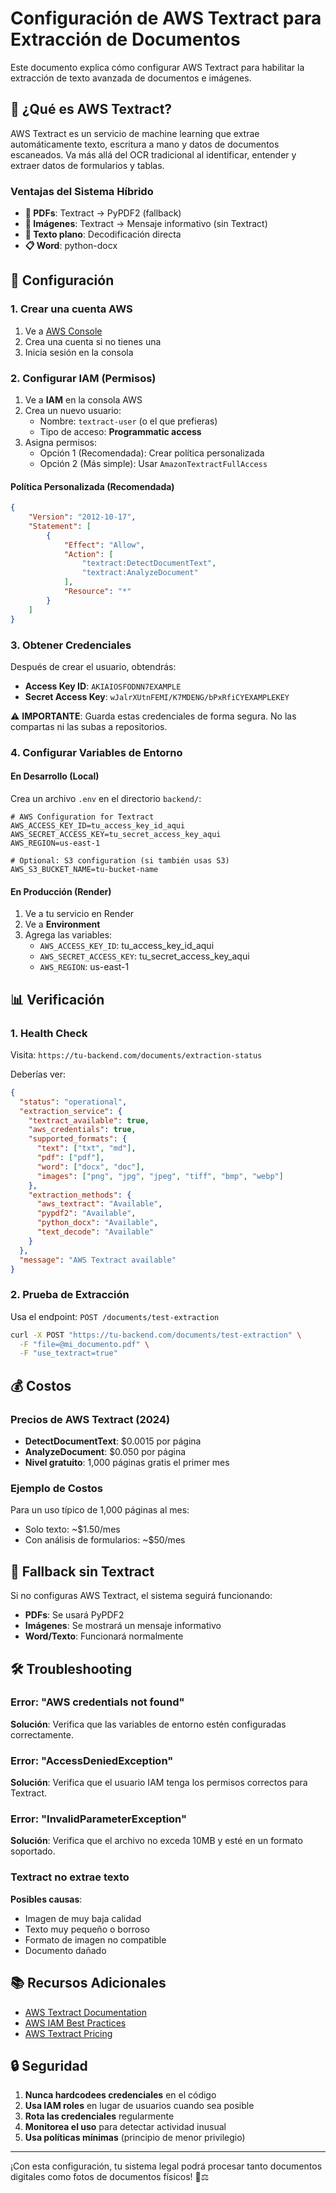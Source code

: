 # Configuración de AWS Textract para Extracción de Documentos

Este documento explica cómo configurar AWS Textract para habilitar la extracción de texto avanzada de documentos e imágenes.

## 🚀 ¿Qué es AWS Textract?

AWS Textract es un servicio de machine learning que extrae automáticamente texto, escritura a mano y datos de documentos escaneados. Va más allá del OCR tradicional al identificar, entender y extraer datos de formularios y tablas.

### Ventajas del Sistema Híbrido

- **📄 PDFs**: Textract → PyPDF2 (fallback)
- **📸 Imágenes**: Textract → Mensaje informativo (sin Textract)
- **📝 Texto plano**: Decodificación directa
- **📋 Word**: python-docx

## 🔧 Configuración

### 1. Crear una cuenta AWS

1. Ve a [AWS Console](https://aws.amazon.com/console/)
2. Crea una cuenta si no tienes una
3. Inicia sesión en la consola

### 2. Configurar IAM (Permisos)

1. Ve a **IAM** en la consola AWS
2. Crea un nuevo usuario:
   - Nombre: `textract-user` (o el que prefieras)
   - Tipo de acceso: **Programmatic access**
3. Asigna permisos:
   - Opción 1 (Recomendada): Crear política personalizada
   - Opción 2 (Más simple): Usar `AmazonTextractFullAccess`

#### Política Personalizada (Recomendada)

```json
{
    "Version": "2012-10-17",
    "Statement": [
        {
            "Effect": "Allow",
            "Action": [
                "textract:DetectDocumentText",
                "textract:AnalyzeDocument"
            ],
            "Resource": "*"
        }
    ]
}
```

### 3. Obtener Credenciales

Después de crear el usuario, obtendrás:
- **Access Key ID**: `AKIAIOSFODNN7EXAMPLE`
- **Secret Access Key**: `wJalrXUtnFEMI/K7MDENG/bPxRfiCYEXAMPLEKEY`

⚠️ **IMPORTANTE**: Guarda estas credenciales de forma segura. No las compartas ni las subas a repositorios.

### 4. Configurar Variables de Entorno

#### En Desarrollo (Local)

Crea un archivo `.env` en el directorio `backend/`:

```env
# AWS Configuration for Textract
AWS_ACCESS_KEY_ID=tu_access_key_id_aqui
AWS_SECRET_ACCESS_KEY=tu_secret_access_key_aqui
AWS_REGION=us-east-1

# Optional: S3 configuration (si también usas S3)
AWS_S3_BUCKET_NAME=tu-bucket-name
```

#### En Producción (Render)

1. Ve a tu servicio en Render
2. Ve a **Environment**
3. Agrega las variables:
   - `AWS_ACCESS_KEY_ID`: tu_access_key_id_aqui
   - `AWS_SECRET_ACCESS_KEY`: tu_secret_access_key_aqui
   - `AWS_REGION`: us-east-1

## 📊 Verificación

### 1. Health Check

Visita: `https://tu-backend.com/documents/extraction-status`

Deberías ver:

```json
{
  "status": "operational",
  "extraction_service": {
    "textract_available": true,
    "aws_credentials": true,
    "supported_formats": {
      "text": ["txt", "md"],
      "pdf": ["pdf"],
      "word": ["docx", "doc"],
      "images": ["png", "jpg", "jpeg", "tiff", "bmp", "webp"]
    },
    "extraction_methods": {
      "aws_textract": "Available",
      "pypdf2": "Available",
      "python_docx": "Available",
      "text_decode": "Available"
    }
  },
  "message": "AWS Textract available"
}
```

### 2. Prueba de Extracción

Usa el endpoint: `POST /documents/test-extraction`

```bash
curl -X POST "https://tu-backend.com/documents/test-extraction" \
  -F "file=@mi_documento.pdf" \
  -F "use_textract=true"
```

## 💰 Costos

### Precios de AWS Textract (2024)

- **DetectDocumentText**: $0.0015 por página
- **AnalyzeDocument**: $0.050 por página
- **Nivel gratuito**: 1,000 páginas gratis el primer mes

### Ejemplo de Costos

Para un uso típico de 1,000 páginas al mes:
- Solo texto: ~$1.50/mes
- Con análisis de formularios: ~$50/mes

## 🔄 Fallback sin Textract

Si no configuras AWS Textract, el sistema seguirá funcionando:

- **PDFs**: Se usará PyPDF2
- **Imágenes**: Se mostrará un mensaje informativo
- **Word/Texto**: Funcionará normalmente

## 🛠️ Troubleshooting

### Error: "AWS credentials not found"

**Solución**: Verifica que las variables de entorno estén configuradas correctamente.

### Error: "AccessDeniedException"

**Solución**: Verifica que el usuario IAM tenga los permisos correctos para Textract.

### Error: "InvalidParameterException"

**Solución**: Verifica que el archivo no exceda 10MB y esté en un formato soportado.

### Textract no extrae texto

**Posibles causas**:
- Imagen de muy baja calidad
- Texto muy pequeño o borroso
- Formato de imagen no compatible
- Documento dañado

## 📚 Recursos Adicionales

- [AWS Textract Documentation](https://docs.aws.amazon.com/textract/)
- [AWS IAM Best Practices](https://docs.aws.amazon.com/IAM/latest/UserGuide/best-practices.html)
- [AWS Textract Pricing](https://aws.amazon.com/textract/pricing/)

## 🔒 Seguridad

1. **Nunca hardcodees credenciales** en el código
2. **Usa IAM roles** en lugar de usuarios cuando sea posible
3. **Rota las credenciales** regularmente
4. **Monitorea el uso** para detectar actividad inusual
5. **Usa políticas mínimas** (principio de menor privilegio)

---

¡Con esta configuración, tu sistema legal podrá procesar tanto documentos digitales como fotos de documentos físicos! 📸⚖️
